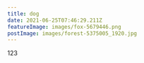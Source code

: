 ```yaml
---
title: dog
date: 2021-06-25T07:46:29.211Z
featureImage: images/fox-5679446.png
postImage: images/forest-5375005_1920.jpg
---
```

123